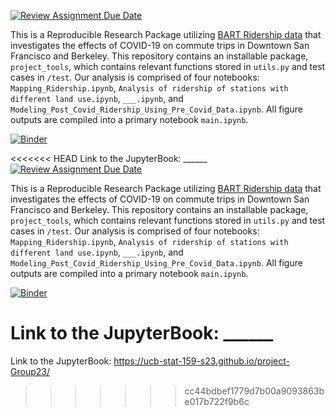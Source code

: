 [![Review Assignment Due Date](https://classroom.github.com/assets/deadline-readme-button-24ddc0f5d75046c5622901739e7c5dd533143b0c8e959d652212380cedb1ea36.svg)](https://classroom.github.com/a/LiaEl886)

This is a Reproducible Research Package utilizing [BART Ridership data](https://www.bart.gov/about/reports/ridership) that investigates the effects of COVID-19 on commute trips in Downtown San Francisco and Berkeley. This repository contains an installable package, `project_tools`, which contains relevant functions stored in `utils.py` and test cases in `/test`. Our analysis is comprised of four notebooks: `Mapping_Ridership.ipynb`, `Analysis of ridership of stations with different land use.ipynb`, `___.ipynb`, and `Modeling_Post_Covid_Ridership_Using_Pre_Covid_Data.ipynb`. All figure outputs are compiled into a primary notebook `main.ipynb`. 

[![Binder](https://mybinder.org/badge_logo.svg)](https://mybinder.org/v2/gh/UCB-stat-159-s23/project-Group23.git/HEAD?labpath=main.ipynb)

<<<<<<< HEAD
Link to the JupyterBook: ______
[![Review Assignment Due Date](https://classroom.github.com/assets/deadline-readme-button-24ddc0f5d75046c5622901739e7c5dd533143b0c8e959d652212380cedb1ea36.svg)](https://classroom.github.com/a/LiaEl886)

This is a Reproducible Research Package utilizing [BART Ridership data](https://www.bart.gov/about/reports/ridership) that investigates the effects of COVID-19 on commute trips in Downtown San Francisco and Berkeley. This repository contains an installable package, `project_tools`, which contains relevant functions stored in `utils.py` and test cases in `/test`. Our analysis is comprised of four notebooks: `Mapping_Ridership.ipynb`, `Analysis of ridership of stations with different land use.ipynb`, `___.ipynb`, and `Modeling_Post_Covid_Ridership_Using_Pre_Covid_Data.ipynb`. All figure outputs are compiled into a primary notebook `main.ipynb`. 

[![Binder](https://mybinder.org/badge_logo.svg)](https://mybinder.org/v2/gh/UCB-stat-159-s23/project-Group23.git/HEAD?labpath=main.ipynb)

Link to the JupyterBook: ______
=======
Link to the JupyterBook: https://ucb-stat-159-s23.github.io/project-Group23/
>>>>>>> cc44bdbef1779d7b00a9093863be017b722f9b6c
